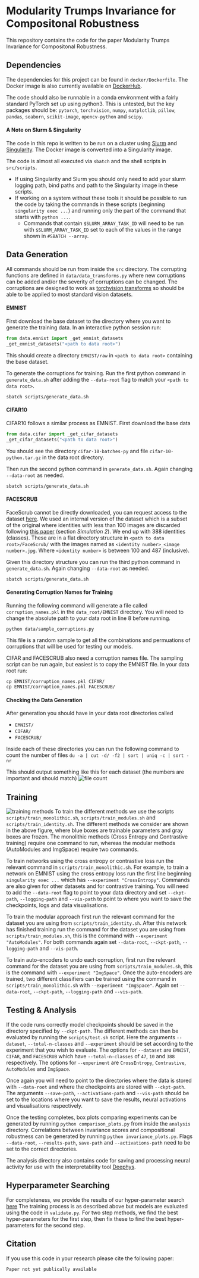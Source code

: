 # Modularity Trumps Invariance for Compositonal Robustness
This repository contains the code for the paper Modularity Trumps Invariance for Compositonal Robustness.

## Dependencies
The dependencies for this project can be found in ```docker/Dockerfile```. The Docker
image is also currently available on [DockerHub](https://hub.docker.com/repository/docker/ianxmason/pytorch/general).

The code should also be runnable in a conda environment with a fairly standard PyTorch set up using python3. 
This is untested, but the key packages should be: ```pytorch```, ```torchvision```, ```numpy```, ```matplotlib```, 
```pillow```, ```pandas```, ```seaborn```, ```scikit-image```, ```opencv-python``` and ```scipy```.

#### A Note on Slurm & Singularity
The code in this repo is written to be run on a cluster using [Slurm](https://slurm.schedmd.com/documentation.html) and
[Singularity](https://docs.sylabs.io/guides/3.5/user-guide/introduction.html). The Docker image is converted into a Singularity image.

The code is almost all executed via ```sbatch``` and the shell scripts in ```src/scripts```.
- If using Singularity and Slurm you should only need to add your slurm logging path, bind paths and path to the 
  Singularity image in these scripts.
- If working on a system without these tools it should be possible to run the code by taking the commands in these scripts
  (beginning ```singularity exec ...```) and running only the part of the command that starts with ```python ...```.
  - Commands that contain ```$SLURM_ARRAY_TASK_ID``` will need to be run with ```$SLURM_ARRAY_TASK_ID``` set to each 
    of the values in the range shown in ```#SBATCH --array```.

## Data Generation

All commands should be run from inside the ```src``` directory. The corrupting functions are defined in 
```data/data_transforms.py``` where new corruptions can be added and/or the severity of corruptions can be changed. 
The corruptions are designed to work as [torchvision transforms](https://pytorch.org/vision/stable/transforms.html)
so should be able to be applied to most standard vision datasets.

#### EMNIST
First download the base dataset to the directory where you want to generate the training data. 
In an interactive python session run:
```python
from data.emnist import _get_emnist_datasets
_get_emnist_datasets("<path to data root>")
```
This should create a directory ```EMNIST/raw``` in ```<path to data root>``` containing the base dataset.

To generate the corruptions for training.
Run the first python command in ```generate_data.sh``` after adding the ```--data-root``` flag to match your ```<path to data root>```.
```
sbatch scripts/generate_data.sh
```

#### CIFAR10
CIFAR10 follows a similar process as EMNIST. First download the base data
```python
from data.cifar import _get_cifar_datasets
_get_cifar_datasets("<path to data root>")
```
You should see the directory ```cifar-10-batches-py``` and file ```cifar-10-python.tar.gz``` in the data root directory.

Then run the second python command in ```generate_data.sh```. Again changing ```--data-root``` as needed.
```
sbatch scripts/generate_data.sh
```

#### FACESCRUB
FaceScrub cannot be directly downloaded, you can request access to the dataset [here](http://vintage.winklerbros.net/facescrub.html).
We used an internal version of the dataset which is a subset of the original where identities with less than 100 images
are discarded following [this paper](https://www.pnas.org/doi/epdf/10.1073/pnas.1800901115) (section _Simulation 2_). 
We end up with 388 identities (classes). These are in a flat directory structure in ```<path to data root>/FaceScrub/``` with the images named as ```<identity number>_<image number>.jpg```. 
Where ```<identity number>``` is between 100 and 487 (inclusive).

Given this directory structure you can run the third python command in ```generate_data.sh```. Again changing ```--data-root``` as needed.
```
sbatch scripts/generate_data.sh
```

#### Generating Corruption Names for Training
Running the following command will generate a file called ```corruption_names.pkl``` in the ```data_root/EMNIST``` directory.
You will need to change the absolute path to your data root in line 8 before running.
```
python data/sample_corruptions.py
```
This file is a random sample to get all the combinations and permuations of corruptions that will be used for testing our models.

CIFAR and FACESCRUB also need a corruption names file. The sampling script can be run again, but easiest is to copy the EMNIST file.
In your data root run:
```
cp EMNIST/corruption_names.pkl CIFAR/
cp EMNIST/corruption_names.pkl FACESCRUB/
```

#### Checking the Data Generation
After generation you should have in your data root directories called 

- ```EMNIST/```
- ```CIFAR/```
- ```FACESCRUB/```

Inside each of these directories you can run the following command to count the number of files
```du -a | cut -d/ -f2 | sort | uniq -c | sort -nr```

This should output something like this for each dataset (the numbers are important and should match)
![file count](assets/file_count.png)

## Training

![training methods](assets/methods.png)
To train the different methods we use the scripts ```scripts/train_monolithic.sh```, ```scripts/train_modules.sh``` and
```scripts/train_identity.sh```. The different methods we consider are shown in the above figure, where blue boxes are 
trainable parameters and gray boxes are frozen. The monolithic methods (Cross Entropy and Contrastive training) require
one command to run, whereas the modular methods (AutoModules and ImgSpace) require two commands.

To train networks using the cross entropy or contrastive loss run the relevant command in ```scripts/train_monolithic.sh```.
For example, to train a network on EMNIST using the cross entropy loss run the first line beginning ```singularity exec ...```
which has ```--experiment "CrossEntropy"```. 
Commands are also given for other datasets and for contrastive training. You will need to add the ```--data-root``` flag
to point to your data directory and set ```--ckpt-path```, ```--logging-path``` and ```--vis-path``` to point to where
you want to save the checkpoints, logs and data visualisations.

To train the modular approach first run the relevant command for the dataset you are using from 
```scripts/train_identity.sh```. After this network has finished training run the command for the dataset you are using from ```scripts/train_modules.sh```,
this is the command with ```--experiment "AutoModules"```. For both commands again set ```--data-root```,
```--ckpt-path```, ```--logging-path``` and ```--vis-path```.

To train auto-encoders to undo each corruption, first run the relevant command for the dataset you are using from 
```scripts/train_modules.sh```, this is the command with ```--experiment "ImgSpace"```. Once the auto-encoders are 
trained, two different classifiers can be trained using the command in ```scripts/train_monolithic.sh``` with
```--experiment "ImgSpace"```. Again set ```--data-root```, ```--ckpt-path```, ```--logging-path``` and ```--vis-path```.


## Testing & Analysis

If the code runs correctly model checkpoints should be saved in the directory specified by ```--ckpt-path```. The 
different methods can then be evaluated by running the ```scripts/test.sh``` script. 
Here the arguments ```--dataset```, ```--total-n-classes``` and ```--experiment```
should be set according to the experiment that you wish to evaluate. The options for ```--dataset``` are ```EMNIST```,
```CIFAR```, and ```FACESCRUB``` which have ```--total-n-classes``` of ```47```, ```10``` and ```388``` respectively.
The options for ```--experiment``` are ```CrossEntropy```, ```Contrastive```, ```AutoModules``` and ```ImgSpace```.

Once again you will need to point to the directories where the data is stored with ```--data-root``` and where the 
checkpoints are stored with ```--ckpt-path```. The arguments ```--save-path```, ```--activations-path``` and ```--vis-path```
should be set to the locations where you want to save the results, neural activations and visualisations respectively.

Once the testing completes, box plots comparing experiments can be generated by running ```python comparison_plots.py```
from inside the ```analysis``` directory. Correlations between invariance scores and compositional robustness can be 
generated by running ```python invariance_plots.py```. Flags ```--data-root```, ```--results-path```, ```save-path```
and ```--activations-path``` need to be set to the correct directories.

The analysis directory also contains code for saving and processing neural activity for use with the interpretability
tool [Deephys](https://deephys.org).

## Hyperparameter Searching
For completeness, we provide the results of our hyper-parameter search [here](https://docs.google.com/spreadsheets/d/14tKjwqdU2hVBjWhOiVKYzchEYI6AboL41eBMWeUtJxA/edit?usp=sharing)
The training process is as described above but models are evaluated using the code in ```validate.py```. For two step
methods, we find the best hyper-parameters for the first step, then fix these to find the best hyper-parameters
for the second step.

## Citation
If you use this code in your research please cite the following paper:
```
Paper not yet publically available
```







